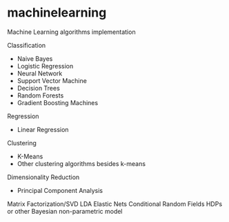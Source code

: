 # machinelearning
Machine Learning algorithms implementation

Classification
 - Naive Bayes
 - Logistic Regression
 - Neural Network
 - Support Vector Machine
 - Decision Trees
 - Random Forests
 - Gradient Boosting Machines

Regression
 - Linear Regression

Clustering
 - K-Means
 - Other clustering algorithms besides k-means

Dimensionality Reduction
 - Principal Component Analysis

Matrix Factorization/SVD
LDA
Elastic Nets
Conditional Random Fields
HDPs or other Bayesian non-parametric model
